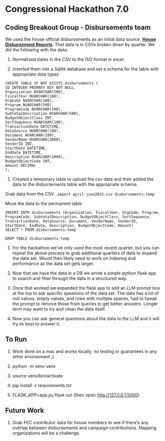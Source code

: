 # Congressional Hackathon 7.0

## Coding Breakout Group - Disbursements team

We used the house official disbursements as an initial data source. **[House Disbursement Reports](https://www.house.gov/the-house-explained/open-government/statement-of-disbursements)**. That data is in CSVs broken down by quarter. We did the following with the data:

1. Normalized dates in the CSV to the ISO format in excel

1. Inserted them into a Sqlite database and set a schema for the table with appropriate data types

```
CREATE TABLE IF NOT EXISTS disbursements (
ID INTEGER PRIMARY KEY NOT NULL,
Organization NVARCHAR(500),
FiscalYear NVARCHAR(100),
OrgCode NVARCHAR(100),
Program NVARCHAR(500),
ProgramCode NVARCHAR(100),
SubtotalDescription NVARCHAR(500),
BudgetObjectClass INT,
SortSequence NVARCHAR(100),
TransactionDate DATETIME,
DataSource NVARCHAR(100),
Document NVARCHAR(100),
VendorName NVARCHAR(2000),
VendorID INT,
StartDate DATETIME,
EndDate DATETIME,
Description NVARCHAR(2000),
BudgetObjectCode INT,
Amount DECIMAL
);
```

1. Created a temporary table to upload the csv data and then added the data to the disbursements table with the appropriate schema

Grab data from the CSV
```.import april-june2025.csv disbursements-temp```

Move the data to the permanent table

``` 
INSERT INTO disbursements (Organization, FiscalYear, OrgCode, Program, ProgramCode, SubtotalDescription, BudgetObjectClass, SortSequence, TransactionDate, DataSource, Document, VendorName, VendorID, StartDate, EndDate, Description, BudgetObjectCode, Amount)
SELECT * FROM disbursements-temp

DROP TABLE disbursements-temp
```

1. For the hackathon we've only used the most recent quarter, but you can repeat the above process to grab additional quarters of data to expand the data set. Would then likely need to work on indexing and performance as the data set gets larger.

1. Now that we have the data in a DB we wrote a simple python flask app to search and filter through the data in a structured way.

1. Once that worked we expanded the flask app to add an LLM prompt box at the top to ask specific questions of the data set. The data has a lot of null values, empty values, and rows with multiple spaces, had to tweak the prompt to remove those from queries to get better answers. Longer term may want to try and clean the data itself.

1. Now you can ask general questions about the data to the LLM and it will try its best to answer it.

## To Run

1. Work done on a mac and works locally, no testing or guarantees in any other environment ;)

1. python -m venv venv
1. source venv/bin/activate
1. pip install -r requirements.txt
1. FLASK_APP=app.py flask run (then open http://127.0.0.1:5000)

## Future Work

1. Grab FEC contributor data for house members to see if there's any overlap between disbursements and campaign contributions. Mapping organizations will be a challenge.

